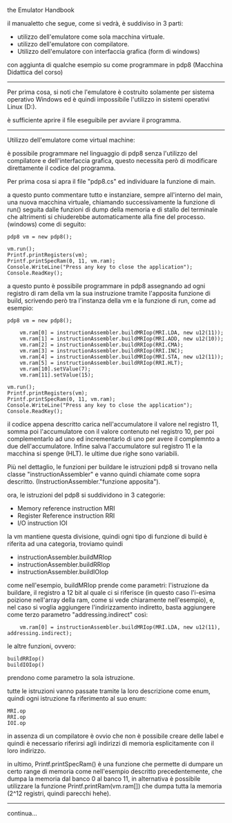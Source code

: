 the Emulator Handbook

il manualetto che segue, come si vedrà, è suddiviso in 3 parti:

- utilizzo dell'emulatore come sola macchina virtuale.
- utilizzo dell'emulatore con compilatore.
- Utilizzo dell'emulatore con interfaccia grafica (form di windows)

con aggiunta di qualche esempio su come programmare in pdp8 (Macchina Didattica del corso)

----------------------------------------------------------------------------------------------------------------------------

Per prima cosa, si noti che l'emulatore è costruito solamente per sistema operativo Windows ed è quindi impossibile l'utilizzo in sistemi operativi Linux (D:).

è sufficiente aprire il file eseguibile per avviare il programma.

----------------------------------------------------------------------------------------------------------------------------

Utilizzo dell'emulatore come virtual machine:

è possibile programmare nel linguaggio di pdp8 senza l'utilizzo del compilatore e dell'interfaccia grafica, questo necessita però di modificare direttamente il codice del programma.

Per prima cosa si apra il file "pdp8.cs" ed individuare la funzione di main. 

a questo punto commentare tutto e instanziare, sempre all'interno del main, una nuova macchina virtuale, chiamando successivamente la funzione di run() seguita dalle funzioni di dump della memoria e di stallo del terminale che altrimenti si chiuderebbe automaticamente alla fine del processo. (windows)
come di seguito:

    pdp8 vm = new pdp8();

    vm.run();
    Printf.printRegisters(vm);
    Printf.printSpecRam(0, 11, vm.ram);
    Console.WriteLine("Press any key to close the application");
    Console.ReadKey();

a questo punto è possibile programmare in pdp8 assegnando ad ogni registro di ram della vm la sua instruzione tramite l'apposita funzione di build, scrivendo però tra l'instanza della vm e la funzione di run, 
come ad esempio:

    pdp8 vm = new pdp8();

        vm.ram[0] = instructionAssembler.buildMRIop(MRI.LDA, new u12(11));
        vm.ram[1] = instructionAssembler.buildMRIop(MRI.ADD, new u12(10));
        vm.ram[2] = instructionAssembler.buildRRIop(RRI.CMA);
        vm.ram[3] = instructionAssembler.buildRRIop(RRI.INC);
        vm.ram[4] = instructionAssembler.buildMRIop(MRI.STA, new u12(11));
        vm.ram[5] = instructionAssembler.buildRRIop(RRI.HLT);
        vm.ram[10].setValue(7);
        vm.ram[11].setValue(15);

    vm.run();
    Printf.printRegisters(vm);
    Printf.printSpecRam(0, 11, vm.ram);
    Console.WriteLine("Press any key to close the application");
    Console.ReadKey();

il codice appena descritto carica nell'accumulatore il valore nel registro 11, somma poi l'accumulatore con il valore contenuto nel registro 10, per poi complementarlo ad uno ed incrementarlo di uno per avere il complemnto a due dell'accumulatore. Infine salva l'accumulatore sul registro 11 e la macchina si spenge (HLT).
le ultime due righe sono variabili.

Più nel dettaglio, le funzioni per buildare le istruzioni pdp8 si trovano nella classe "instructionAssembler" e vanno quindi chiamate come sopra descritto. (InstructionAssembler."funzione apposita").

ora, le istruzioni del pdp8 si suddividono in 3 categorie: 

- Memory reference instruction    MRI
- Register Reference instruction  RRI
- I/O instruction                 IOI

la vm mantiene questa divisione, quindi ogni tipo di funzione di build è riferita ad una categoria, troviamo quindi 

- instructionAssembler.buildMRIop
- instructionAssembler.buildRRIop
- instructionAssembler.buildIOIop

come nell'esempio, buildMRIop prende come parametri: l'istruzione da buildare, il registro a 12 bit al quale ci si riferisce (in questo caso l'i-esima poizione nell'array della ram, come si vede chiaramente nell'esempio), e, nel caso si voglia aggiungere l'indirizzamento indiretto, basta aggiungere come terzo parametro "addressing.indirect"
così:

        vm.ram[0] = instructionAssembler.buildMRIop(MRI.LDA, new u12(11), addressing.indirect);

le altre funzioni, ovvero:

    buildRRIop()
    buildIOIop()

prendono come parametro la sola istruzione.

tutte le istruzioni vanno passate tramite la loro descrizione come enum, quindi ogni istruzione fa riferimento al suo enum:

    MRI.op
    RRI.op
    IOI.op

in assenza di un compilatore è ovvio che non è possibile creare delle label e quindi è necessario riferirsi agli indirizzi di memoria esplicitamente con il loro indirizzo.

in ultimo, Printf.printSpecRam() è una funzione che permette di dumpare un certo range di memoria come nell'esempio descritto precedentemente, che dumpa la memoria dal banco 0 al banco 11, in alternativa è possibile utilizzare la funzione Printf.printRam(vm.ram[]) che dumpa tutta la memoria (2^12 registri, quindi parecchi hehe).

----------------------------------------------------------------------------------------------------------------------------

continua...





